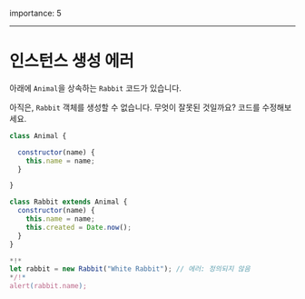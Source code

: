 importance: 5

---

# 인스턴스 생성 에러

아래에 `Animal`을 상속하는 `Rabbit` 코드가 있습니다.

아직은, `Rabbit` 객체를 생성할 수 없습니다. 무엇이 잘못된 것일까요? 코드를 수정해보세요.
```js run
class Animal {

  constructor(name) {
    this.name = name;
  }

}

class Rabbit extends Animal {
  constructor(name) {  
    this.name = name;
    this.created = Date.now();
  }
}

*!*
let rabbit = new Rabbit("White Rabbit"); // 에러: 정의되지 않음
*/!*
alert(rabbit.name);
```
